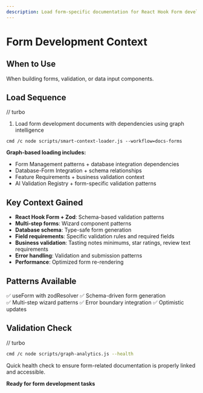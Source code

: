 ```yaml
---
description: Load form-specific documentation for React Hook Form development
---
```


# Form Development Context

## When to Use
When building forms, validation, or data input components.

## Load Sequence

// turbo
1. Load form development documents with dependencies using graph intelligence
```
cmd /c node scripts/smart-context-loader.js --workflow=docs-forms
```

**Graph-based loading includes:**
- Form Management patterns + database integration dependencies
- Database-Form Integration + schema relationships  
- Feature Requirements + business validation context
- AI Validation Registry + form-specific validation patterns

## Key Context Gained
- **React Hook Form + Zod**: Schema-based validation patterns
- **Multi-step forms**: Wizard component patterns
- **Database schema**: Type-safe form generation
- **Field requirements**: Specific validation rules and required fields
- **Business validation**: Tasting notes minimums, star ratings, review text requirements
- **Error handling**: Validation and submission patterns
- **Performance**: Optimized form re-rendering

## Patterns Available
✅ useForm with zodResolver
✅ Schema-driven form generation  
✅ Multi-step wizard patterns
✅ Error boundary integration
✅ Optimistic updates

## Validation Check

// turbo
```bash
cmd /c node scripts/graph-analytics.js --health
```

Quick health check to ensure form-related documentation is properly linked and accessible.

**Ready for form development tasks**
